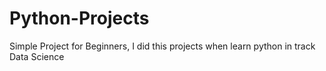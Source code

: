 # Python-Projects
Simple Project for Beginners, I did this projects when learn python in track Data Science
